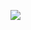 ![](https://media.giphy.com/media/v1.Y2lkPTc5MGI3NjExMHQ0bDFmaGg3Mm53amFiaGozOHM4YXYxdDNwZTVveWlua3V6c3QwOSZlcD12MV9pbnRlcm5hbF9naWZfYnlfaWQmY3Q9Zw/dLmEzHozhc9WbTkwPa/giphy.gif)
